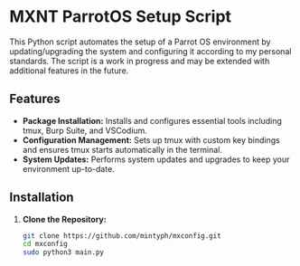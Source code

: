 # MXNT ParrotOS Setup Script

This Python script automates the setup of a Parrot OS environment by updating/upgrading the system and configuring it according to my personal standards. The script is a work in progress and may be extended with additional features in the future.

## Features

- **Package Installation:** Installs and configures essential tools including tmux, Burp Suite, and VSCodium.
- **Configuration Management:** Sets up tmux with custom key bindings and ensures tmux starts automatically in the terminal.
- **System Updates:** Performs system updates and upgrades to keep your environment up-to-date.

## Installation

1. **Clone the Repository:**

   ```bash
   git clone https://github.com/mintyph/mxconfig.git
   cd mxconfig
   sudo python3 main.py
